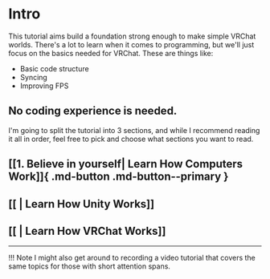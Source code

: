 # Intro

This tutorial aims build a foundation strong enough to make simple VRChat worlds. There's a lot to learn when it comes to programming, but we'll just focus on the basics needed for VRChat. These are things like:
- Basic code structure
- Syncing
- Improving FPS

## No coding experience is needed.

I'm going to split the tutorial into 3 sections, and while I recommend reading it all in order, feel free to pick and choose what sections you want to read.

## [[1. Believe in yourself| Learn How Computers Work]]{ .md-button .md-button--primary }

## [[ | Learn How Unity Works]]

## [[ | Learn How VRChat Works]]

---
!!! Note
    I might also get around to recording a video tutorial that covers the same topics for those with short attention spans.